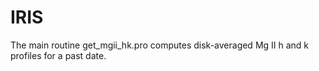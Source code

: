 # IRIS
The main routine get_mgii_hk.pro computes disk-averaged Mg II h and k profiles for a past date.
